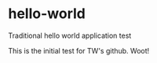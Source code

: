 # hello-world
Traditional hello world application test

This is the initial test for TW's github.  Woot!
